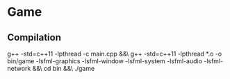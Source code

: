 # Game
## Compilation
g++ -std=c++11 -lpthread -c main.cpp &&\\
g++ -std=c++11 -lpthread \*.o -o bin/game -lsfml-graphics -lsfml-window -lsfml-system -lsfml-audio -lsfml-network &&\\
cd bin &&\\
./game
